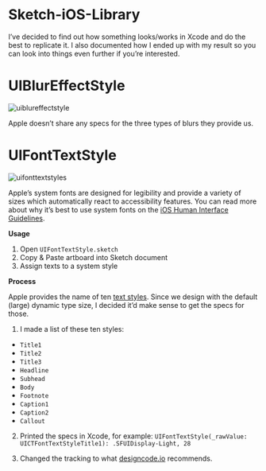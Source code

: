 # Sketch-iOS-Library
I’ve decided to find out how something looks/works in Xcode and do the best to replicate it. I also documented how I ended up with my result so you can look into things even further if you’re interested.

# UIBlurEffectStyle
![uiblureffectstyle](https://cloud.githubusercontent.com/assets/3231370/20086487/b8aa0864-a53e-11e6-82a5-be526e1edd7a.png)

Apple doesn’t share any specs for the three types of blurs they provide us.

# UIFontTextStyle
![uifonttextstyles](https://cloud.githubusercontent.com/assets/3231370/20086527/f826d1fc-a53e-11e6-9d92-de932445b1e7.png)

Apple’s system fonts are designed for legibility and provide a variety of sizes which automatically react to accessibility features. You can read more about why it’s best to use system fonts on the [iOS Human Interface Guidelines](https://developer.apple.com/ios/human-interface-guidelines/visual-design/typography/).

**Usage**

1. Open `UIFontTextStyle.sketch`
2. Copy & Paste artboard into Sketch document
3. Assign texts to a system style

**Process**

Apple provides the name of ten [text styles](https://developer.apple.com/reference/uikit/uifonttextstyle). Since we design with the default (large) dynamic type size, I decided it’d make sense to get the specs for those.

1. I made a list of these ten styles:
  - `Title1`
  - `Title2`
  - `Title3`
  - `Headline`
  - `Subhead`
  - `Body`
  - `Footnote`
  - `Caption1`
  - `Caption2`
  - `Callout`

2. Printed the specs in Xcode, for example: `UIFontTextStyle(_rawValue: UICTFontTextStyleTitle1): .SFUIDisplay-Light, 28`

3. Changed the tracking to what [designcode.io](https://designcode.io/cloud/chapter1/iOS-Tracking.jpg) recommends.
